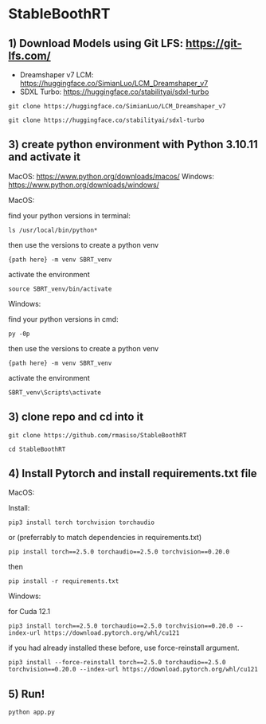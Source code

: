 # StableBoothRT

## 1) Download Models using Git LFS: https://git-lfs.com/

   - Dreamshaper v7 LCM: https://huggingface.co/SimianLuo/LCM_Dreamshaper_v7
   - SDXL Turbo: https://huggingface.co/stabilityai/sdxl-turbo

```
git clone https://huggingface.co/SimianLuo/LCM_Dreamshaper_v7
```


```
git clone https://huggingface.co/stabilityai/sdxl-turbo
```

## 3) create python environment with Python 3.10.11 and activate it

MacOS: https://www.python.org/downloads/macos/
Windows: https://www.python.org/downloads/windows/

MacOS:

find your python versions in terminal:
```
ls /usr/local/bin/python*
```

then use the versions to create a python venv
```
{path here} -m venv SBRT_venv
```

activate the environment

```
source SBRT_venv/bin/activate
```

Windows:

find your python versions in cmd:
```
py -0p
```

then use the versions to create a python venv
```
{path here} -m venv SBRT_venv
```

activate the environment

```
SBRT_venv\Scripts\activate
```

## 3) clone repo and cd into it

```
git clone https://github.com/rmasiso/StableBoothRT
```

```
cd StableBoothRT
```

## 4) Install Pytorch and install requirements.txt file

MacOS:

Install: 

```
pip3 install torch torchvision torchaudio
```

or (preferrably to match dependencies in requirements.txt)

```
pip install torch==2.5.0 torchaudio==2.5.0 torchvision==0.20.0
```

then 

```
pip install -r requirements.txt
```

Windows:

for Cuda 12.1
```
pip3 install torch==2.5.0 torchaudio==2.5.0 torchvision==0.20.0 --index-url https://download.pytorch.org/whl/cu121
```

if you had already installed these before, use force-reinstall argument.
```
pip3 install --force-reinstall torch==2.5.0 torchaudio==2.5.0 torchvision==0.20.0 --index-url https://download.pytorch.org/whl/cu121
```

## 5) Run!

```python app.py```

